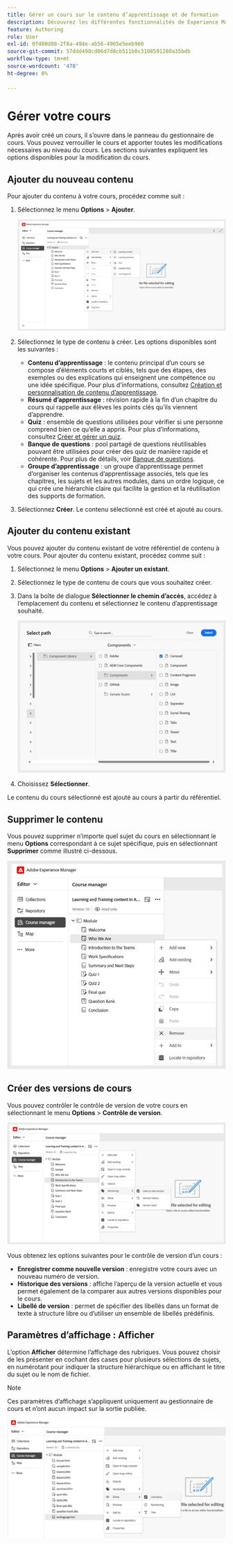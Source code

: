 ```yaml
---
title: Gérer un cours sur le contenu d’apprentissage et de formation
description: Découvrez les différentes fonctionnalités de Experience Manager Guides qui vous permettent de gérer efficacement vos cours.
feature: Authoring
role: User
exl-id: 0f480d08-2f8a-494e-ab56-4965e5eeb960
source-git-commit: 57ddd498cd06d7d8cb511b0c3108591280a35bdb
workflow-type: tm+mt
source-wordcount: '478'
ht-degree: 0%

---
```


# Gérer votre cours

Après avoir créé un cours, il s’ouvre dans le panneau du gestionnaire de cours. Vous pouvez verrouiller le cours et apporter toutes les modifications nécessaires au niveau du cours. Les sections suivantes expliquent les options disponibles pour la modification du cours.

## Ajouter du nouveau contenu

Pour ajouter du contenu à votre cours, procédez comme suit :

1. Sélectionnez le menu **Options** > **Ajouter**.

   ![](assets/learning-course-content.png)
2. Sélectionnez le type de contenu à créer. Les options disponibles sont les suivantes :
   - **Contenu d’apprentissage** : le contenu principal d’un cours se compose d’éléments courts et ciblés, tels que des étapes, des exemples ou des explications qui enseignent une compétence ou une idée spécifique. Pour plus d’informations, consultez [Création et personnalisation de contenu d’apprentissage](./create-content.md).
   - **Résumé d’apprentissage** : révision rapide à la fin d’un chapitre du cours qui rappelle aux élèves les points clés qu’ils viennent d’apprendre.
   - **Quiz** : ensemble de questions utilisées pour vérifier si une personne comprend bien ce qu’elle a appris. Pour plus d’informations, consultez [Créer et gérer un quiz](./create-quiz.md).
   - **Banque de questions** : pool partagé de questions réutilisables pouvant être utilisées pour créer des quiz de manière rapide et cohérente. Pour plus de détails, voir [Banque de questions](./create-qb.md).
   - **Groupe d’apprentissage** : un groupe d’apprentissage permet d’organiser les contenus d’apprentissage associés, tels que les chapitres, les sujets et les autres modules, dans un ordre logique, ce qui crée une hiérarchie claire qui facilite la gestion et la réutilisation des supports de formation.
3. Sélectionnez **Créer**.
Le contenu sélectionné est créé et ajouté au cours.

## Ajouter du contenu existant

Vous pouvez ajouter du contenu existant de votre référentiel de contenu à votre cours. Pour ajouter du contenu existant, procédez comme suit :

1. Sélectionnez le menu **Options** > **Ajouter un existant**.
2. Sélectionnez le type de contenu de cours que vous souhaitez créer.
3. Dans la boîte de dialogue **Sélectionner le chemin d’accès**, accédez à l’emplacement du contenu et sélectionnez le contenu d’apprentissage souhaité.

   ![](assets/add-existing-learning-content.png)
4. Choisissez **Sélectionner**.

Le contenu du cours sélectionné est ajouté au cours à partir du référentiel.

## Supprimer le contenu

Vous pouvez supprimer n’importe quel sujet du cours en sélectionnant le menu **Options** correspondant à ce sujet spécifique, puis en sélectionnant **Supprimer** comme illustré ci-dessous.

![](assets/remove-learning-content.png)

## Créer des versions de cours

Vous pouvez contrôler le contrôle de version de votre cours en sélectionnant le menu **Options** > **Contrôle de version**.

![](assets/course-versioning.png)

Vous obtenez les options suivantes pour le contrôle de version d’un cours :

- **Enregistrer comme nouvelle version** : enregistre votre cours avec un nouveau numéro de version.
- **Historique des versions** : affiche l’aperçu de la version actuelle et vous permet également de la comparer aux autres versions disponibles pour le cours.
- **Libellé de version** : permet de spécifier des libellés dans un format de texte à structure libre ou d’utiliser un ensemble de libellés prédéfinis.

## Paramètres d’affichage : Afficher

L’option **Afficher** détermine l’affichage des rubriques. Vous pouvez choisir de les présenter en cochant des cases pour plusieurs sélections de sujets, en numérotant pour indiquer la structure hiérarchique ou en affichant le titre du sujet ou le nom de fichier.

>[!NOTE]
>
> Ces paramètres d’affichage s’appliquent uniquement au gestionnaire de cours et n’ont aucun impact sur la sortie publiée.

![](assets/course-display-settings.png)
